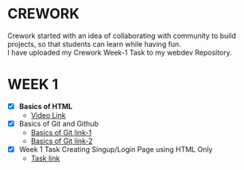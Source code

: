 # **CREWORK** 
Crework started with an idea of collaborating with community to build projects, so that students can learn while having fun. 
<br> I have uploaded my Crework Week-1 Task to my webdev Repository.

# **WEEK 1**
- [x] **Basics of HTML** 
  - [Video Link](https://www.youtube.com/watch?v=mU6anWqZJcc)
- [x] Basics of Git and Github
    - [Basics of Git link-1](https://youtu.be/apGV9Kg7ics)
    - [Basics of Git link-2](https://www.youtube.com/watch?v=RGOj5yH7evk)
- [x] Week 1 Task Creating Singup/Login Page using HTML Only
    -  [Task link](https://github.com/Shineuptillast/WEB_DEV/tree/main/WEEK_1_TASK_CRE)
